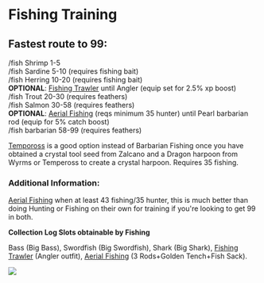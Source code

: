 # Fishing Training

## Fastest route to 99:

/fish Shrimp 1-5\
/fish Sardine 5-10 (requires fishing bait)\
/fish Herring 10-20 (requires fishing bait)\
**OPTIONAL**: [Fishing Trawler](fishing-trawler.md) until Angler (equip set for 2.5% xp boost)\
/fish Trout 20-30 (requires feathers)\
/fish Salmon 30-58 (requires feathers)\
**OPTIONAL**: [Aerial Fishing](aerial-fishing.md) (reqs minimum 35 hunter) until Pearl barbarian rod (equip for 5% catch boost)\
/fish barbarian 58-99 (requires feathers)

[Tempoross](tempoross.md) is a good option instead of Barbarian Fishing once you have obtained a crystal tool seed from Zalcano and a Dragon harpoon from Wyrms or Tempeross to create a crystal harpoon. Requires 35 fishing.

### Additional Information:

[Aerial Fishing](aerial-fishing.md) when at least 43 fishing/35 hunter, this is much better than doing Hunting or Fishing on their own for training if you're looking to get 99 in both.

**Collection Log Slots obtainable by Fishing**

Bass (Big Bass), Swordfish (Big Swordfish), Shark (Big Shark), [Fishing Trawler](fishing-trawler.md) (Angler outfit), [Aerial Fishing](aerial-fishing.md) (3 Rods+Golden Tench+Fish Sack).

![](../../.gitbook/assets/fishingxp.png)

